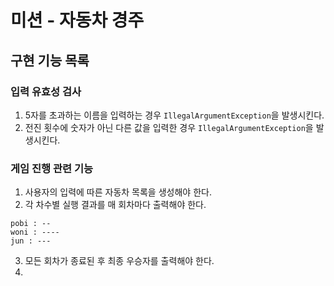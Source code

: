 # 미션 - 자동차 경주
## 구현 기능 목록
### 입력 유효성 검사
1. 5자를 초과하는 이름을 입력하는 경우 `IllegalArgumentException`을 발생시킨다.
2. 전진 횟수에 숫자가 아닌 다른 값을 입력한 경우 `IllegalArgumentException`을 발생시킨다.
### 게임 진행 관련 기능
1. 사용자의 입력에 따른 자동차 목록을 생성해야 한다.
2. 각 차수별 실행 결과를 매 회차마다 출력해야 한다.
```text
pobi : --
woni : ----
jun : ---
```
3. 모든 회차가 종료된 후 최종 우승자를 출력해야 한다.
4. 